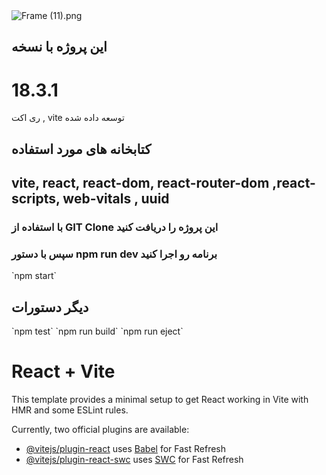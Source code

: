 
<img title="Frame (11).png" src="https://uploadkon.ir/uploads/c6bf01_24Screenshot-11448-.png">

<h2>این پروژه با نسخه <h1>18.3.1</h1> ری اکت , vite توسعه داده شده</h2>
<h2>کتابخانه های مورد استفاده</h2>
<h2> vite, react, react-dom, react-router-dom ,react-scripts, web-vitals , uuid  </h2>


<h3>با استفاده از <span>GIT Clone</span> این پروژه را دریافت کنید</h3>

<h3>سپس با دستور <span>npm run dev</span> برنامه رو اجرا کنید</h3> `npm start`

<h2>دیگر دستورات</h2>
 `npm test`
 `npm run build`
 `npm run eject`





# React + Vite

This template provides a minimal setup to get React working in Vite with HMR and some ESLint rules.

Currently, two official plugins are available:

- [@vitejs/plugin-react](https://github.com/vitejs/vite-plugin-react/blob/main/packages/plugin-react/README.md) uses [Babel](https://babeljs.io/) for Fast Refresh
- [@vitejs/plugin-react-swc](https://github.com/vitejs/vite-plugin-react-swc) uses [SWC](https://swc.rs/) for Fast Refresh
